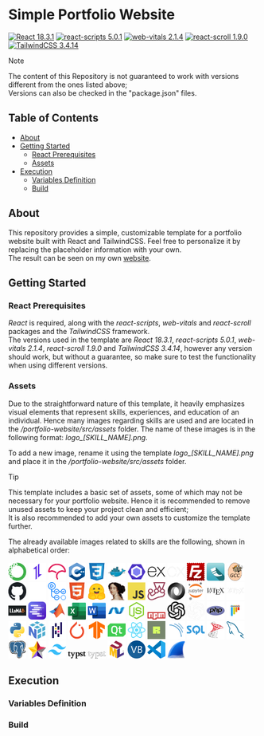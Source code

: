 # Simple Portfolio Website

[![React 18.3.1](https://img.shields.io/badge/React-18.3.1-027fa5.svg)](https://18.react.dev/)
[![react-scripts 5.0.1](https://img.shields.io/badge/react--scripts-5.0.1-af0506.svg)](https://www.npmjs.com/package/react-scripts/v/5.0.1)
[![web-vitals 2.1.4](https://img.shields.io/badge/web--vitals-2.1.4-af0506.svg)](https://www.npmjs.com/package/web-vitals/v/2.1.4)
[![react-scroll 1.9.0](https://img.shields.io/badge/react--scroll-1.9.0-af0506.svg)](https://www.npmjs.com/package/react-scroll/v/1.9.0)
[![TailwindCSS 3.4.14](https://img.shields.io/badge/TailwindCSS-3.4.14-0fa5e9.svg)](https://tailwindcss.com/docs/installation)

> [!NOTE]
> The content of this Repository is not guaranteed to work with versions different from the ones listed above; \
> Versions can also be checked in the "package.json" files.

## Table of Contents

+ [About](#about)
+ [Getting Started](#gettingStarted)
    + [React Prerequisites](#reactPrerequisites)
    + [Assets](#assets)
+ [Execution](#execution)
    + [Variables Definition](#variablesDefinition)
    + [Build](#build)
  
## About <a name = "about"></a>

This repository provides a simple, customizable template for a portfolio website built with React and TailwindCSS. Feel free to personalize it by replacing the placeholder information with your own. \
The result can be seen on my own [website](https://matteobaggio.com). 

## Getting Started <a name = "gettingStarted"></a>

### React Prerequisites <a name = "reactPrerequisites"></a>

_React_ is required, along with the _react-scripts_, _web-vitals_ and _react-scroll_ packages and the _TailwindCSS_ framework. \
The versions used in the template are _React 18.3.1_, _react-scripts 5.0.1_, _web-vitals 2.1.4_, _react-scroll 1.9.0_ and _TailwindCSS 3.4.14_, however any version should work, but without a guarantee, so make sure to test the functionality when using different versions. 

### Assets <a name = "assets"></a>

Due to the straightforward nature of this template, it heavily emphasizes visual elements that represent skills, experiences, and education of an individual. Hence many images regarding skills are used and are located in the _/portfolio-website/src/assets_ folder. The name of these images is in the following format: _logo\_\[SKILL\_NAME\].png_.

To add a new image, rename it using the template _logo\_\[SKILL\_NAME\].png_ and place it in the _/portfolio-website/src/assets_ folder.

> [!TIP]
> This template includes a basic set of assets, some of which may not be necessary for your portfolio website. Hence it is recommended to remove unused assets to keep your project clean and efficient; \
> It is also recommended to add your own assets to customize the template further.

The already available images related to skills are the following, shown in alphabetical order: \
\
<img src="/portfolio-website/src/assets/logo_anaconda.png" alt="Anaconda" width="36" />
<img src="/portfolio-website/src/assets/logo_axios.png" alt="Axios" width="36" />
<img src="/portfolio-website/src/assets/logo_codecov.png" alt="Codecov" width="36" />
<img src="/portfolio-website/src/assets/logo_cpp.png" alt="C++" width="36" />
<img src="/portfolio-website/src/assets/logo_css3.png" alt="CSS3" width="36" />
<img src="/portfolio-website/src/assets/logo_docker.png" alt="Docker" width="36" />
<img src="/portfolio-website/src/assets/logo_eslint.png" alt="ESLint" width="36" />
<img src="/portfolio-website/src/assets/logo_express_day.png" alt="Express Day" width="36" />
<img src="/portfolio-website/src/assets/logo_express_night.png" alt="Express Night" width="36" />
<img src="/portfolio-website/src/assets/logo_filezilla.png" alt="FileZilla" width="36" />
<img src="/portfolio-website/src/assets/logo_flask.png" alt="Flask" width="36" />
<img src="/portfolio-website/src/assets/logo_gcc.png" alt="GCC" width="36" />
<img src="/portfolio-website/src/assets/logo_github_day.png" alt="GitHub Day" width="36" />
<img src="/portfolio-website/src/assets/logo_github_night.png" alt="GitHub Night" width="36" />
<img src="/portfolio-website/src/assets/logo_githubactions.png" alt="GitHub Actions" width="36" />
<img src="/portfolio-website/src/assets/logo_html5.png" alt="HTML5" width="36" />
<img src="/portfolio-website/src/assets/logo_huggingface.png" alt="Hugging Face" width="36" />
<img src="/portfolio-website/src/assets/logo_idapro.png" alt="IDA Pro" width="36" />
<img src="/portfolio-website/src/assets/logo_javascript.png" alt="JavaScript" width="36" />
<img src="/portfolio-website/src/assets/logo_jest.png" alt="Jest" width="36" />
<img src="/portfolio-website/src/assets/logo_json.png" alt="JSON" width="36" />
<img src="/portfolio-website/src/assets/logo_jupyter.png" alt="Jupyter" width="36" />
<img src="/portfolio-website/src/assets/logo_latex_day.png" alt="LaTeX Day" width="36" />
<img src="/portfolio-website/src/assets/logo_latex_night.png" alt="LaTeX Night" width="36" />
<img src="/portfolio-website/src/assets/logo_llamacpp.png" alt="LlamaCpp" width="36" />
<img src="/portfolio-website/src/assets/logo_lmstudio.png" alt="LMStudio" width="36" />
<img src="/portfolio-website/src/assets/logo_matlab.png" alt="MATLAB" width="36" />
<img src="/portfolio-website/src/assets/logo_microsoftexcel.png" alt="Microsoft Excel" width="36" />
<img src="/portfolio-website/src/assets/logo_microsoftword.png" alt="Microsoft Word" width="36" />
<img src="/portfolio-website/src/assets/logo_net.png" alt=".NET" width="36" />
<img src="/portfolio-website/src/assets/logo_nodejs.png" alt="Node.js" width="36" />
<img src="/portfolio-website/src/assets/logo_npm.png" alt="npm" width="36" />
<img src="/portfolio-website/src/assets/logo_openapi_day.png" alt="OpenAPI Day" width="36" />
<img src="/portfolio-website/src/assets/logo_openapi_night.png" alt="OpenAPI Night" width="36" />
<img src="/portfolio-website/src/assets/logo_php.png" alt="PHP" width="36" />
<img src="/portfolio-website/src/assets/logo_pytest.png" alt="PyTest" width="36" />
<img src="/portfolio-website/src/assets/logo_python.png" alt="Python" width="36" />
<img src="/portfolio-website/src/assets/logo_python_numpy.png" alt="Python NumPy" width="36" />
<img src="/portfolio-website/src/assets/logo_python_pandas.png" alt="Python Pandas" width="36" />
<img src="/portfolio-website/src/assets/logo_python_pytorch.png" alt="Python PyTorch" width="36" />
<img src="/portfolio-website/src/assets/logo_python_tensorflow.png" alt="Python TensorFlow" width="36" />
<img src="/portfolio-website/src/assets/logo_qt.png" alt="Qt" width="36" />
<img src="/portfolio-website/src/assets/logo_reactjs.png" alt="ReactJS" width="36" />
<img src="/portfolio-website/src/assets/logo_ruff.png" alt="Ruff" width="36" />
<img src="/portfolio-website/src/assets/logo_sonarqube.png" alt="SonarQube" width="36" />
<img src="/portfolio-website/src/assets/logo_sql.png" alt="SQL" width="36" />
<img src="/portfolio-website/src/assets/logo_sql_microsoftsqlserver.png" alt="SQL Microsoft SQL Server" width="36" />
<img src="/portfolio-website/src/assets/logo_sql_mysql.png" alt="SQL MySQL" width="36" />
<img src="/portfolio-website/src/assets/logo_sql_postgresql.png" alt="SQL PostgreSQL" width="36" />
<img src="/portfolio-website/src/assets/logo_staruml.png" alt="StarUML" width="36" />
<img src="/portfolio-website/src/assets/logo_tailwindcss.png" alt="TailwindCSS" width="36" />
<img src="/portfolio-website/src/assets/logo_typst_day.png" alt="Typst Day" width="36" />
<img src="/portfolio-website/src/assets/logo_typst_night.png" alt="Typst Night" width="36" />
<img src="/portfolio-website/src/assets/logo_uml.png" alt="UML" width="36" />
<img src="/portfolio-website/src/assets/logo_visualbasic.png" alt="Visual Basic" width="36" />
<img src="/portfolio-website/src/assets/logo_visualstudiocode.png" alt="Visual Studio Code" width="36" />
<img src="/portfolio-website/src/assets/logo_wireshark.png" alt="Wireshark" width="36" />

## Execution <a name = "execution"></a>

### Variables Definition <a name = "variablesDefinition"></a>

### Build <a name = "build"></a>
